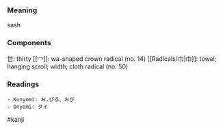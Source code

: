 ### Meaning

sash

### Components

丗: thirty [[冖]]: wa-shaped crown radical (no. 14) [[Radicals/巾|巾]]: towel; hanging scroll; width; cloth radical (no. 50)

### Readings

```
- Kunyomi: お.びる、おび
- Onyomi: タイ
```

#kanji
